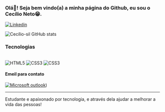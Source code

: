 ### Olá👋! Seja bem vindo(a) a minha página do Github, eu sou o Cecílio Neto😁.

[![Linkedin](https://img.shields.io/badge/LinkedIn-0077B5?style=for-the-badge&logo=linkedin&logoColor=white)](https://www.linkedin.com/in/cec%C3%ADlioneto5527a924a/)

![Cecílio-sil GitHub stats](https://github-readme-stats.vercel.app/api?username=Cecilio-Neto&show_icons=true&theme=nord)

### Tecnologias
<div style="display: inline_block"><br>
  <img aling="center" alt="HTML5" src="https://img.shields.io/badge/HTML5-E34F26?style=for-the-badge&logo=html5&logoColor=white">
  <img aling="center" alt="CSS3" src="https://img.shields.io/badge/CSS3-1572B6?style=for-the-badge&logo=css3&logoColor=white">
  <img aling="center" alt="CSS3" src="https://img.shields.io/badge/JavaScript-F7DF1E?style=for-the-badge&logo=javascript&logoColor=black">
</div>

#### Emeil para contato 
[![Microsoft outlook](https://img.shields.io/badge/Microsoft_Outlook-0078D4?style=for-the-badge&logo=microsoft-outlook&logoColor=white)](https://outlook.live.com/mail/0/))

<hr>
Estudante e apaixonado por tecnologia, e através dela ajudar a melhorar a vida das pessoas! 
